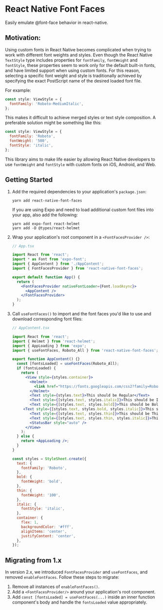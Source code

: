 # React Native Font Faces

Easily emulate @font-face behavior in react-native.

## Motivation:

Using custom fonts in React Native becomes complicated when trying to work with different font weights and styles. Even though the React Native `TextStyle` type includes properties for `fontFamily`, `fontWeight` and `fontStyle`, these properties seem to work only for the default built-in fonts, and have limited support when using custom fonts. For this reason, selecting a specific font weight and style is traditionally achieved by specifying the exact PostScript name of the desired loaded font file.

For example:

```jsx
const style: ViewStyle = {
  fontFamily: 'Roboto-MediumItalic',
};
```

This makes it difficult to achieve merged styles or text style composition. A preferable solution might be something like this:

```jsx
const style: ViewStyle = {
  fontFamily: 'Roboto',
  fontWeight: '500',
  fontStyle: 'italic',
};
```

This library aims to make life easier by allowing React Native developers to use `fontWeight` and `fontStyle` with custom fonts on iOS, Android, and Web.

## Getting Started

1. Add the required dependencies to your application's `package.json`:

   ```shell
   yarn add react-native-font-faces
   ```

   If you are using Expo and need to load additional custom font files into your app, also add the following:

   ```shell
   yarn add expo-font react-helmet
   yarn add -D @types/react-helmet
   ```

2. Wrap your application's root component in a `<FontFacesProvider />`:

   ```jsx
   // App.tsx

   import React from 'react';
   import * as Font from 'expo-font';
   import { AppContent } from './AppContent';
   import { FontFacesProvider } from 'react-native-font-faces';

   export default function App() {
     return (
       <FontFacesProvider nativeFontLoader={Font.loadAsync}>
         <AppContent />
       </FontFacesProvider>
     );
   }
   ```

3. Call `useFontFaces()` to import and the font faces you'd like to use and download corresponding font files:

   ```jsx
   // AppContent.tsx

   import React from 'react';
   import { Helmet } from 'react-helmet';
   import { AppLoading } from 'expo';
   import { useFontFaces, Roboto_All } from 'react-native-font-faces';

   export function AppContent() {}
     const [fontsLoaded] = useFontFaces(Roboto_All);
     if (fontsLoaded) {
       return (
         <View style={styles.container}>
           <Helmet>
             <link href="https://fonts.googleapis.com/css2?family=Roboto:ital,wght@0,100;0,300;0,400;0,500;0,700;0,900;1,100;1,300;1,400;1,500;1,700;1,900" rel="stylesheet" />
           </Helmet>
           <Text style={styles.text}>This should be Regular</Text>
           <Text style={[styles.text, styles.italic]}>This should be Italic</Text>
           <Text style={[styles.text, styles.bold]}>This should be Bold</Text>
        <Text style={[styles.text, styles.bold, styles.italic]}>This should be BoldItalic</Text>
           <Text style={[styles.text, styles.thin]}>This should be Thin</Text>
           <Text style={[styles.text, styles.thin, styles.italic]}>This should be ThinItalic</Text>
           <StatusBar style="auto" />
         </View>
       );
     } else {
       return <AppLoading />;
     }
   }

   const styles = StyleSheet.create({
     text: {
       fontFamily: 'Roboto',
     },
     bold: {
       fontWeight: 'bold',
     },
     thin: {
       fontWeight: '100',
     },
     italic: {
       fontStyle: 'italic',
     },
     container: {
       flex: 1,
       backgroundColor: '#fff',
       alignItems: 'center',
       justifyContent: 'center',
     },
   });
   ```

## Migrating from 1.x

In version 2.x, we introduced `FontFacesProvider` and `useFontFaces`, and removed `enableFontFaces`. Follow these steps to migrate:

1. Remove all instances of `enableFontFaces()`.
2. Add a `<FontFacesProvider/>` around your application's root component.
3. Add `const [fontsLoaded] = useFontFaces(...)` inside an inner function component's body and handle the `fontsLoaded` value appropriately.